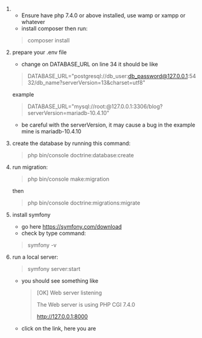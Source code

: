 1. - Ensure have php 7.4.0 or above installed, use wamp or xampp or whatever
   - install composer then run:
   >composer install
   > 
2. prepare your .env file

    - change on DATABASE_URL on line 34 
    it should be like 
    >DATABASE_URL="postgresql://db_user:db_password@127.0.0.1:5432/db_name?serverVersion=13&charset=utf8"
    
    example 
    >DATABASE_URL="mysql://root:@127.0.0.1:3306/blog?serverVersion=mariadb-10.4.10"
    
    - be careful with the serverVersion, it may cause a bug 
    in the example mine is mariadb-10.4.10
  
   
3. create the database by running this command:
   >php bin/console doctrine:database:create
   
4. run migration:
    > php bin/console make:migration
    
    then
    
    >php bin/console doctrine:migrations:migrate

5. install symfony
   - go here https://symfony.com/download
   - check by type command:
   > symfony -v
   > 

6. run a local server:
   >symfony server:start
   > 
   
   - you should see something like
     >[OK] Web server listening
      >  
     >The Web server is using PHP CGI 7.4.0
        >
     >http://127.0.0.1:8000
     > 
    - click on the link, here you are 


